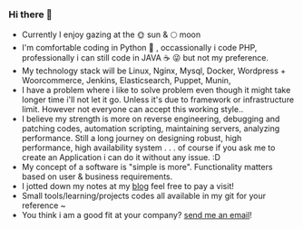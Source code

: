 ### Hi there 👋

- Currently I enjoy gazing at the 🌞 sun & 🌕 moon
- I'm comfortable coding in Python 🐍 , occassionally i code PHP, professionally i can still code in JAVA ☕ 😜 but not my preference.
- My technology stack will be Linux, Nginx, Mysql, Docker, Wordpress + Woorcommerce, Jenkins, Elasticsearch, Puppet, Munin, 
- I have a problem where i like to solve problem even though it might take longer time i'll not let it go. Unless it's due to framework or infrastructure limit. However not everyone can accept this working style..
- I believe my strength is more on reverse engineering, debugging and patching codes, automation scripting, maintaining servers, analyzing performance. Still a long journey on designing robust, high performance, high availability  system . . . of course if you ask me to create an Application i can do it without any issue. :D
- My concept of a software is "simple is more". Functionality matters based on user & business requirements.
- I jotted down my notes at my [blog](https://ubuntuanakramli.blogspot.com/) feel free to pay a visit!
- Small tools/learning/projects codes all available in my git for your reference ~
- You think i am a good fit at your company? [send me an email](mailto:jaliascv@gmail.com)!

